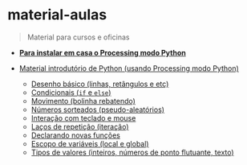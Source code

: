 # material-aulas
> Material para cursos e oficinas

- **[Para instalar em casa o Processing modo Python](https://abav.lugaralgum.com/como-instalar-o-processing-modo-python/)**

- [Material introdutório de Python (usando Processing modo Python)](//blob/master/Processing-Python)

  - [Desenho básico (linhas, retângulos e etc)](/Processing-Python/desenho-basico_py.md)
  - [Condicionais (`if` e `else`)](/Processing-Python/condicionais_py.md)
  - [Movimento (bolinha rebatendo)](/Processing-Python/movimento_py.md)
  - [Números sorteados (pseudo-aleatórios)](/Processing-Python/numeros-aleatorios_py.md)
  - [Interação com teclado e mouse](/Processing-Python/input_py.md)
  - [Laços de repetição (iteração)](/Processing-Python/lacos_py.md)
  - [Declarando novas funções](/Processing-Python/funcoes_py.md)
  - [Escopo de variáveis (local e global)](/Processing-Python/escopo_py.md)
  - [Tipos de valores (inteiros, números de ponto flutuante, texto)](/Processing-Python/tipagem.md)
